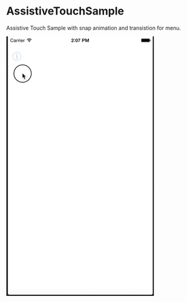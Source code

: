 # AssistiveTouchSample
Assistive Touch Sample with snap animation and transistion for menu.

![demo](Screenshots/demo.gif)

